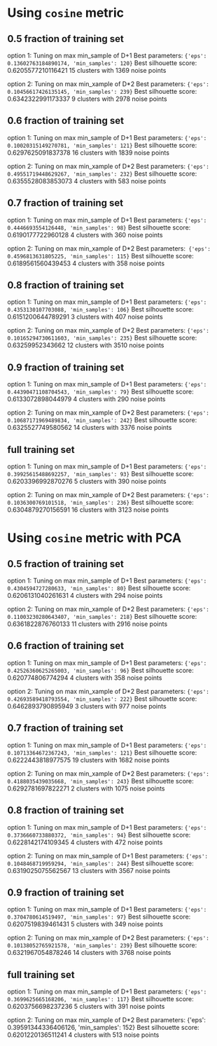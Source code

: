# Using `cosine` metric
## 0.5 fraction of training set
option 1:
Tuning on max min_sample of D+1
Best parameters: `{'eps': 0.13602763184890174, 'min_samples': 120}`
Best silhouette score: 0.6205577210116421
15 clusters with 1369 noise points

option 2:
Tuning on max min_xample of D*2
Best parameters: `{'eps': 0.10456617426135145, 'min_samples': 239}`
Best silhouette score: 0.6342322991173337
9 clusters with 2978 noise points

## 0.6 fraction of training set
option 1:
Tuning on max min_sample of D+1
Best parameters: `{'eps': 0.10020315149270781, 'min_samples': 121}`
Best silhouette score: 0.6297625091837378
16 clusters with 1839 noise points

option 2:
Tuning on max min_xample of D*2
Best parameters: `{'eps': 0.49551719448629267, 'min_samples': 232}`
Best silhouette score: 0.6355528083853073
4 clusters with 583 noise points

## 0.7 fraction of training set
option 1:
Tuning on max min_sample of D+1
Best parameters: `{'eps': 0.4446693554126448, 'min_samples': 98}`
Best silhouette score: 0.6190177722960128
4 clusters with 360 noise points

option 2:
Tuning on max min_xample of D*2
Best parameters:` {'eps': 0.4596813631805225, 'min_samples': 115}`
Best silhouette score: 0.6189561560439453
4 clusters with 358 noise points

## 0.8 fraction of training set
option 1:
Tuning on max min_sample of D+1
Best parameters: `{'eps': 0.4353130107703088, 'min_samples': 106}`
Best silhouette score: 0.6151200644789291
3 clusters with 407 noise points

option 2:
Tuning on max min_xample of D*2
Best parameters: `{'eps': 0.10165294730611603, 'min_samples': 235}`
Best silhouette score: 0.63259952343662
12 clusters with 3510 noise points

## 0.9 fraction of training set
option 1:
Tuning on max min_sample of D+1
Best parameters: `{'eps': 0.44390471108704543, 'min_samples': 79}`
Best silhouette score: 0.6133072898044979
4 clusters with 290 noise points

option 2:
Tuning on max min_xample of D*2
Best parameters: `{'eps': 0.10687171969489834, 'min_samples': 242}`
Best silhouette score: 0.6325527749580562
14 clusters with 3376 noise points

## full training set
option 1:
Tuning on max min_sample of D+1
Best parameters: `{'eps': 0.39925615488692257, 'min_samples': 93}`
Best silhouette score: 0.6203396992870276
5 clusters with 390 noise points

option 2:
Tuning on max min_xample of D*2
Best parameters: `{'eps': 0.1036300769101518, 'min_samples': 236}`
Best silhouette score: 0.6304879270156591
16 clusters with 3123 noise points

# Using `cosine` metric with PCA
## 0.5 fraction of training set
option 1:
Tuning on max min_sample of D+1
Best parameters: `{'eps': 0.4304594727280633, 'min_samples': 80}`
Best silhouette score: 0.6206131040261631
4 clusters with 294 noise points

option 2:
Tuning on max min_xample of D*2
Best parameters: `{'eps': 0.11003230280643407, 'min_samples': 218}`
Best silhouette score: 0.6361822876760133
11 clusters with 2916 noise points

## 0.6 fraction of training set
option 1:
Tuning on max min_sample of D+1
Best parameters: `{'eps': 0.42526360625265003, 'min_samples': 96}`
Best silhouette score: 0.620774806774294
4 clusters with 358 noise points

option 2:
Tuning on max min_xample of D*2
Best parameters: `{'eps': 0.42693589418793554, 'min_samples': 222}`
Best silhouette score: 0.6462893790895949
3 clusters with 977 noise points

## 0.7 fraction of training set
option 1:
Tuning on max min_sample of D+1
Best parameters: `{'eps': 0.10713364672367243, 'min_samples': 121}`
Best silhouette score: 0.6222443818977575
19 clusters with 1682 noise points

option 2:
Tuning on max min_xample of D*2
Best parameters: `{'eps': 0.4188035439035668, 'min_samples': 243}`
Best silhouette score: 0.6292781697822271
2 clusters with 1075 noise points

## 0.8 fraction of training set
option 1:
Tuning on max min_sample of D+1
Best parameters: `{'eps': 0.3736660733880372, 'min_samples': 94}`
Best silhouette score: 0.6228142174109345
4 clusters with 472 noise points

option 2:
Tuning on max min_sample of D+1
Best parameters: `{'eps': 0.1048468719959294, 'min_samples': 244}`
Best silhouette score: 0.6319025075562567
13 clusters with 3567 noise points

## 0.9 fraction of training set
option 1:
Tuning on max min_sample of D+1
Best parameters: `{'eps': 0.3704780614519497, 'min_samples': 97}`
Best silhouette score: 0.6207519839461431
5 clusters with 349 noise points

option 2:
Tuning on max min_xample of D*2
Best parameters: `{'eps': 0.10138052765921578, 'min_samples': 239}`
Best silhouette score: 0.6321967054878246
14 clusters with 3768 noise points

## full training set
option 1:
Tuning on max min_sample of D+1
Best parameters: `{'eps': 0.3699625665168206, 'min_samples': 117}`
Best silhouette score: 0.6203756698237236
5 clusters with 391 noise points

option 2:
Tuning on max min_xample of D*2
Best parameters: {'eps': 0.39591344336406126, 'min_samples': 152}
Best silhouette score: 0.6201220136511241
4 clusters with 513 noise points

